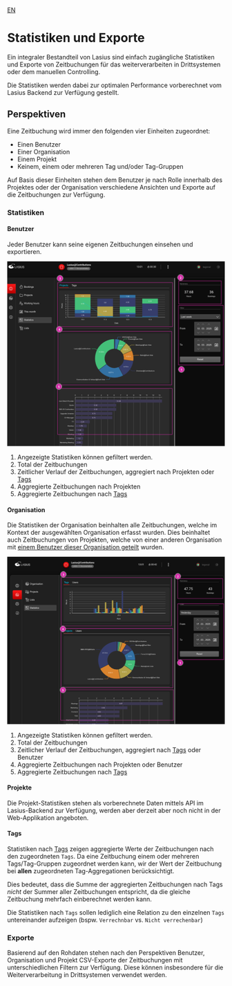 [EN](Statistics.md)

# Statistiken und Exporte

Ein integraler Bestandteil von Lasius sind einfach zugängliche Statistiken und Exporte von Zeitbuchungen für das weiterverarbeiten in Drittsystemen oder dem manuellen Controlling.

Die Statistiken werden dabei zur optimalen Performance vorberechnet vom Lasius Backend zur Verfügung gestellt.

## Perspektiven

Eine Zeitbuchung wird immer den folgenden vier Einheiten zugeordnet:

- Einen Benutzer
- Einer Organisation
- Einem Projekt
- Keinem, einem oder mehreren Tag und/oder Tag-Gruppen

Auf Basis dieser Einheiten stehen dem Benutzer je nach Rolle innerhalb des Projektes oder der Organisation verschiedene Ansichten und Exporte auf die Zeitbuchungen zur Verfügung.

### Statistiken

#### Benutzer

Jeder Benutzer kann seine eigenen Zeitbuchungen einsehen und exportieren.

![Aufbau Benutzer-Statistiken](images/Lasius_Stats_User.png)

1. Angezeigte Statistiken können gefiltert werden.
2. Total der Zeitbuchungen
3. Zeitlicher Verlauf der Zeitbuchungen, aggregiert nach Projekten oder [Tags](#tags)
4. Aggregierte Zeitbuchungen nach Projekten
5. Aggregierte Zeitbuchungen nach [Tags](#tags)

#### Organisation

Die Statistiken der Organisation beinhalten alle Zeitbuchungen, welche im Kontext der ausgewählten Organisation erfasst wurden. Dies beinhaltet auch Zeitbuchungen von Projekten, welche von einer anderen Organisation mit [einem Benutzer dieser Organisation geteilt](DE%3AProjects.md#benutzer-einladen) wurden.

![Aufbau Orgamnisations-Statistiken](images/Lasius_Stats_Org.png)

1. Angezeigte Statistiken können gefiltert werden.
2. Total der Zeitbuchungen
3. Zeitlicher Verlauf der Zeitbuchungen, aggregiert nach [Tags](#tags) oder Benutzer
4. Aggregierte Zeitbuchungen nach Projekten oder Benutzer
5. Aggregierte Zeitbuchungen nach [Tags](#tags)

#### Projekte

Die Projekt-Statistiken stehen als vorberechnete Daten mittels API im Lasius-Backend zur Verfügung, werden aber derzeit aber noch nicht in der Web-Applikation angeboten.

#### Tags

Statistiken nach [Tags](DE%3ATags.md) zeigen aggregierte Werte der Zeitbuchungen nach den zugeordneten `Tags`. Da eine Zeitbuchung einem oder mehreren Tags/Tag-Gruppen zugeordnet werden kann, wir der Wert der Zeitbuchung bei **allen** zugeordneten Tag-Aggregationen berücksichtigt. 

Dies bedeutet, dass die Summe der aggregierten Zeitbuchungen nach Tags *nicht* der Summer aller Zeitbuchungen entspricht, da die gleiche Zeitbuchung mehrfach einberechnet werden kann.

Die Statistiken nach `Tags` sollen lediglich eine Relation zu den einzelnen `Tags` untereinander aufzeigen (bspw. `Verrechnbar` vs. `Nicht verrechenbar`)

### Exporte

Basierend auf den Rohdaten stehen nach den Perspektiven Benutzer, Organisation und Projekt CSV-Exporte der Zeitbuchungen mit unterschiedlichen Filtern zur Verfügung. Diese können insbesondere für die Weiterverarbeitung in Drittsystemen verwendet werden.